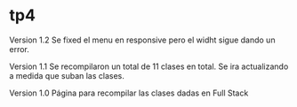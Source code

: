 # tp4

Version 1.2
Se fixed el menu en responsive pero el widht sigue dando un error.

Version 1.1
Se recompilaron un total de 11 clases en total. Se ira actualizando a medida que suban las clases.

Version 1.0
Página para recompilar las clases dadas en Full Stack
